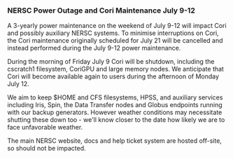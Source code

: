 ### NERSC Power Outage and Cori Maintenance July 9-12

A 3-yearly power maintenance on the weekend of July 9-12 will
impact Cori and possibly auxiliary NERSC systems. To minimise
interruptions on Cori, the Cori maintenance originally scheduled for
July 21 will be cancelled and instead performed during the July 9-12
power maintenance.

During the morning of Friday July 9 Cori will be shutdown,
including the cscratch1 filesystem, CoriGPU and large memory nodes. We
anticipate that Cori will become available again to users during the
afternoon of Monday July 12.

We aim to keep $HOME and CFS filesystems, HPSS, and auxiliary
services including Iris, Spin, the Data Transfer nodes and Globus
endpoints running with our backup generators. However weather
conditions may necessitate shutting these down too - we'll know closer
to the date how likely we are to face unfavorable weather.

The main NERSC website, docs and help ticket system are hosted
off-site, so should not be impacted.
